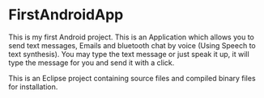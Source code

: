 FirstAndroidApp
===============
This is my first Android project.
This is an Application which allows you to send text messages, Emails and bluetooth chat by voice (Using Speech to text synthesis).
You may type the text message or just speak it up, it will type the message for you and send it with a click.

This is an Eclipse project containing source files and compiled binary files for installation.
